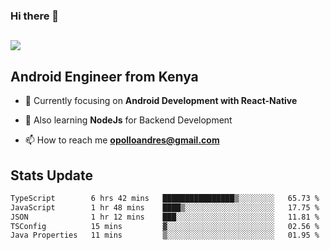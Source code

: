 ### Hi there 👋
<h2 align="left"><img src="https://readme-typing-svg.herokuapp.com?color='blue'&lines=I'm+Andrew+Opollo😊;Welcome+to+my+Github😜"> </h2>

## Android Engineer from Kenya


- 🌱 Currently focusing on **Android Development with React-Native**

- 🔭 Also learning **NodeJs** for Backend Development

- 📫 How to reach me **opolloandres@gmail.com**


## Stats Update
<!--START_SECTION:waka-->

```txt
TypeScript        6 hrs 42 mins   ████████████████▒░░░░░░░░   65.73 %
JavaScript        1 hr 48 mins    ████▒░░░░░░░░░░░░░░░░░░░░   17.75 %
JSON              1 hr 12 mins    ███░░░░░░░░░░░░░░░░░░░░░░   11.81 %
TSConfig          15 mins         ▓░░░░░░░░░░░░░░░░░░░░░░░░   02.56 %
Java Properties   11 mins         ▒░░░░░░░░░░░░░░░░░░░░░░░░   01.95 %
```

<!--END_SECTION:waka-->


